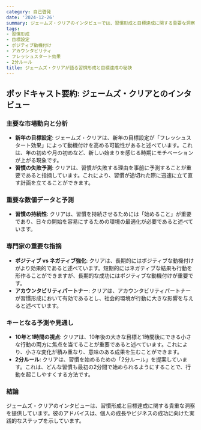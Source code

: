 ```yaml
---
category: 自己啓発
date: '2024-12-26'
summary: ジェームズ・クリアのインタビューでは、習慣形成と目標達成に関する重要な洞察が語られています。新年の目標設定や習慣の持続性、ポジティブな動機付けの重要性、アカウンタビリティパートナーの効果など、個人の成長に役立つ実践的なアドバイスが提供されています。
tags:
- 習慣形成
- 目標設定
- ポジティブ動機付け
- アカウンタビリティ
- フレッシュスタート効果
- 2分ルール
title: ジェームズ・クリアが語る習慣形成と目標達成の秘訣
---
```


## ポッドキャスト要約: ジェームズ・クリアとのインタビュー

### 主要な市場動向と分析

- **新年の目標設定**: ジェームズ・クリアは、新年の目標設定が「フレッシュスタート効果」によって動機付けを高める可能性があると述べています。これは、年の初めや月の初めなど、新しい始まりを感じる時期にモチベーションが上がる現象です。
- **習慣の失敗予測**: クリアは、習慣が失敗する理由を事前に予測することが重要であると指摘しています。これにより、習慣が途切れた際に迅速に立て直す計画を立てることができます。

### 重要な数値データと予測

- **習慣の持続性**: クリアは、習慣を持続させるためには「始めること」が重要であり、日々の開始を容易にするための環境の最適化が必要であると述べています。

### 専門家の重要な指摘

- **ポジティブ vs ネガティブ強化**: クリアは、長期的にはポジティブな動機付けがより効果的であると述べています。短期的にはネガティブな結果も行動を形作ることができますが、長期的な成功にはポジティブな動機付けが重要です。
- **アカウンタビリティパートナー**: クリアは、アカウンタビリティパートナーが習慣形成において有効であるとし、社会的環境が行動に大きな影響を与えると述べています。

### キーとなる予測や見通し

- **10年と1時間の視点**: クリアは、10年後の大きな目標と1時間後にできる小さな行動の両方に焦点を当てることが重要であると述べています。これにより、小さな変化が積み重なり、意味のある成果を生むことができます。
- **2分ルール**: クリアは、習慣を始めるための「2分ルール」を提案しています。これは、どんな習慣も最初の2分間で始められるようにすることで、行動を起こしやすくする方法です。

### 結論

ジェームズ・クリアのインタビューは、習慣形成と目標達成に関する貴重な洞察を提供しています。彼のアドバイスは、個人の成長やビジネスの成功に向けた実践的なステップを示しています。
